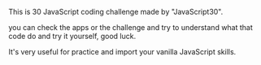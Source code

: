 This is 30 JavaScript coding challenge made by "JavaScript30".

you can check the apps or the challenge and try to understand what that code do and try it yourself, good luck.

It's very useful for practice and import your vanilla JavaScript skills.